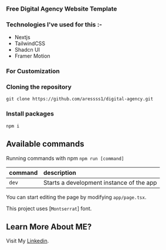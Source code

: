 ### Free Digital Agency Website Template

### Technologies I've used for this :-

- Nextjs
- TailwindCSS
- Shadcn UI
- Framer Motion


### For Customization

### Cloning the repository

```shell
git clone https://github.com/aressss1/digital-agency.git
```

### Install packages

```shell
npm i
```

## Available commands

Running commands with npm `npm run [command]`

| command         | description                              |
| :-------------- | :--------------------------------------- |
| `dev`           | Starts a development instance of the app |


You can start editing the page by modifying `app/page.tsx`. 

This project uses [`Montserrat`] font.

## Learn More About ME?

Visit My [Linkedin](https://www.linkedin.com/in/faizan-asghar-806794280/).



